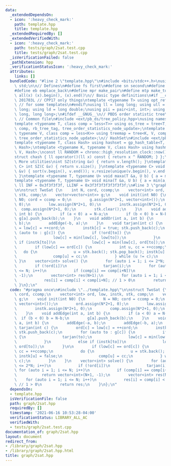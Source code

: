 ```yaml
---
data:
  _extendedDependsOn:
  - icon: ':heavy_check_mark:'
    path: template.hpp
    title: template.hpp
  _extendedRequiredBy: []
  _extendedVerifiedWith:
  - icon: ':heavy_check_mark:'
    path: tests/graph/2sat.test.cpp
    title: tests/graph/2sat.test.cpp
  _isVerificationFailed: false
  _pathExtension: hpp
  _verificationStatusIcon: ':heavy_check_mark:'
  attributes:
    links: []
  bundledCode: "#line 2 \"template.hpp\"\n#include <bits/stdc++.h>\nusing namespace\
    \ std;\n\n// Defines\n#define fs first\n#define sn second\n#define pb push_back\n\
    #define eb emplace_back\n#define mpr make_pair\n#define mtp make_tuple\n#define\
    \ all(x) (x).begin(), (x).end()\n// Basic type definitions\n#if __cplusplus ==\
    \ 201703L // CPP17 only things\ntemplate <typename T> using opt_ref = optional<reference_wrapper<T>>;\
    \ // for some templates\n#endif\nusing ll = long long; using ull = unsigned long\
    \ long; using ld = long double;\nusing pii = pair<int, int>; using pll = pair<long\
    \ long, long long>;\n#ifdef __GNUG__\n// PBDS order statistic tree\n#include <ext/pb_ds/assoc_container.hpp>\
    \ // Common file\n#include <ext/pb_ds/tree_policy.hpp>\nusing namespace __gnu_pbds;\n\
    template <typename T, class comp = less<T>> using os_tree = tree<T, null_type,\
    \ comp, rb_tree_tag, tree_order_statistics_node_update>;\ntemplate <typename K,\
    \ typename V, class comp = less<K>> using treemap = tree<K, V, comp, rb_tree_tag,\
    \ tree_order_statistics_node_update>;\n// HashSet\n#include <ext/pb_ds/assoc_container.hpp>\n\
    template <typename T, class Hash> using hashset = gp_hash_table<T, null_type,\
    \ Hash>;\ntemplate <typename K, typename V, class Hash> using hashmap = gp_hash_table<K,\
    \ V, Hash>;\nconst ll RANDOM = chrono::high_resolution_clock::now().time_since_epoch().count();\n\
    struct chash { ll operator()(ll x) const { return x ^ RANDOM; } };\n#endif\n//\
    \ More utilities\nint SZ(string &v) { return v.length(); }\ntemplate <typename\
    \ C> int SZ(C &v) { return v.size(); }\ntemplate <typename C> void UNIQUE(vector<C>\
    \ &v) { sort(v.begin(), v.end()); v.resize(unique(v.begin(), v.end()) - v.begin());\
    \ }\ntemplate <typename T, typename U> void maxa(T &a, U b) { a = max(a, b); }\n\
    template <typename T, typename U> void mina(T &a, U b) { a = min(a, b); }\nconst\
    \ ll INF = 0x3f3f3f3f, LLINF = 0x3f3f3f3f3f3f3f3f;\n#line 3 \"graph/2sat.hpp\"\
    \n\nstruct TwoSat {\n    int N, cord, ccomp;\n    vector<int> ord, low, instk,\
    \ stk, comp;\n    vector<vector<int>> g;\n    void init(int N0) {\n        N =\
    \ N0; cord = ccomp = 0;\n        g.assign(N*2+1, vector<int>());\n        ord.assign(N*2+1,\
    \ 0);\n        low.assign(N*2+1, 0);\n        instk.assign(N*2+1, 0);\n      \
    \  comp.assign(N*2+1, 0);\n        stk.clear();\n    }\n    void addEdge(int a,\
    \ int b) {\n        if (a < 0) a = N-a;\n        if (b < 0) b = N-b;\n       \
    \ g[a].push_back(b);\n    }\n    void addOr(int a, int b) {\n        addEdge(-a,\
    \ b);\n        addEdge(-b, a);\n    }\n    void tarjan(int c) {\n        ord[c]\
    \ = low[c] = ++cord;\n        instk[c] = true; stk.push_back(c);\n        for\
    \ (auto to : g[c]) {\n            if (!ord[to]) {\n                tarjan(to);\n\
    \                low[c] = min(low[c], low[to]);\n            }\n            else\
    \ if (instk[to])\n                low[c] = min(low[c], ord[to]);\n        }\n\n\
    \        if (low[c] == ord[c]) {\n            int u, cc = ++ccomp;\n         \
    \   do {\n                u = stk.back(); stk.pop_back(); instk[u] = false;\n\
    \                comp[u] = cc;\n            } while (u != c);\n        }\n   \
    \ }\n    vector<int> solve() {\n        for (auto i = 1; i <= 2*N; i++)\n    \
    \        if (!ord[i])\n                tarjan(i);\n        for (auto i = 1; i\
    \ <= N; i++)\n            if (comp[i] == comp[i+N])\n                return vector<int>(N+1,\
    \ -1);\n        vector<int> res(N+1);\n        for (auto i = 1; i <= N; i++)\n\
    \            res[i] = comp[i] < comp[i+N]; // 1 > 0\n        return res;\n   \
    \ }\n};\n"
  code: "#pragma once\n#include \"../template.hpp\"\n\nstruct TwoSat {\n    int N,\
    \ cord, ccomp;\n    vector<int> ord, low, instk, stk, comp;\n    vector<vector<int>>\
    \ g;\n    void init(int N0) {\n        N = N0; cord = ccomp = 0;\n        g.assign(N*2+1,\
    \ vector<int>());\n        ord.assign(N*2+1, 0);\n        low.assign(N*2+1, 0);\n\
    \        instk.assign(N*2+1, 0);\n        comp.assign(N*2+1, 0);\n        stk.clear();\n\
    \    }\n    void addEdge(int a, int b) {\n        if (a < 0) a = N-a;\n      \
    \  if (b < 0) b = N-b;\n        g[a].push_back(b);\n    }\n    void addOr(int\
    \ a, int b) {\n        addEdge(-a, b);\n        addEdge(-b, a);\n    }\n    void\
    \ tarjan(int c) {\n        ord[c] = low[c] = ++cord;\n        instk[c] = true;\
    \ stk.push_back(c);\n        for (auto to : g[c]) {\n            if (!ord[to])\
    \ {\n                tarjan(to);\n                low[c] = min(low[c], low[to]);\n\
    \            }\n            else if (instk[to])\n                low[c] = min(low[c],\
    \ ord[to]);\n        }\n\n        if (low[c] == ord[c]) {\n            int u,\
    \ cc = ++ccomp;\n            do {\n                u = stk.back(); stk.pop_back();\
    \ instk[u] = false;\n                comp[u] = cc;\n            } while (u !=\
    \ c);\n        }\n    }\n    vector<int> solve() {\n        for (auto i = 1; i\
    \ <= 2*N; i++)\n            if (!ord[i])\n                tarjan(i);\n       \
    \ for (auto i = 1; i <= N; i++)\n            if (comp[i] == comp[i+N])\n     \
    \           return vector<int>(N+1, -1);\n        vector<int> res(N+1);\n    \
    \    for (auto i = 1; i <= N; i++)\n            res[i] = comp[i] < comp[i+N];\
    \ // 1 > 0\n        return res;\n    }\n};\n"
  dependsOn:
  - template.hpp
  isVerificationFile: false
  path: graph/2sat.hpp
  requiredBy: []
  timestamp: '2021-06-16 10:53:28-04:00'
  verificationStatus: LIBRARY_ALL_AC
  verifiedWith:
  - tests/graph/2sat.test.cpp
documentation_of: graph/2sat.hpp
layout: document
redirect_from:
- /library/graph/2sat.hpp
- /library/graph/2sat.hpp.html
title: graph/2sat.hpp
---
```

